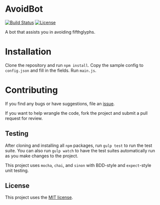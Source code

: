 # AvoidBot
[![Build Status](https://travis-ci.org/TadeoKondrak/AvoidBot.svg?branch=master)](https://travis-ci.org/TadeoKondrak/AvoidBot)
[![License](https://img.shields.io/badge/license-MIT-blue.svg)](https://opensource.org/licenses/MIT)

A bot that assists you in avoiding fifthglyphs.

# Installation
Clone the repository and run `npm install`. Copy the sample config to `config.json` and fill in the fields. Run `main.js`.

# Contributing
If you find any bugs or have suggestions, file an [issue](https://github.com/TadeoKondrak/AvoidBot/issues).

If you want to help wrangle the code, fork the project and submit a pull request for review.

## Testing
After cloning and installing all `npm` packages, run `gulp test` to run the test suite.
You can also run `gulp watch` to have the test suites automatically run as you make changes to the project.

This project uses `mocha`, `chai`, and `sinon` with BDD-style and `expect`-style unit testing.

## License
This project uses the [MIT license](https://github.com/TadeoKondrak/AvoidBot/blob/master/LICENSE).
